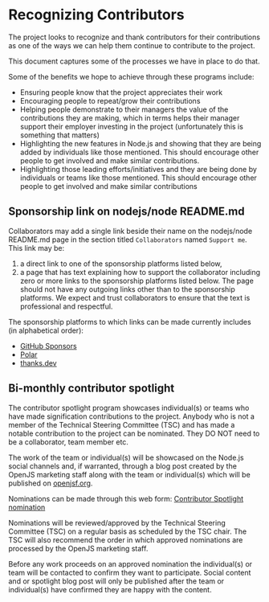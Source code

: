 # Recognizing Contributors

The project looks to recognize and thank contributors for their contributions
as one of the ways we can help them continue to contribute to the project.

This document captures some of the processes we have in place to do that.

Some of the benefits we hope to achieve through these programs include:

* Ensuring people know that the project appreciates their work
* Encouraging people to repeat/grow their contributions
* Helping people demonstrate to their managers the value of the
  contributions they are making, which in terms helps their manager support
  their employer investing in the project (unfortunately this is
  something that matters)
* Highlighting the new features in Node.js and showing that they are
  being added by individuals like those mentioned. This should encourage
  other people to get involved and make similar contributions.
* Highlighting those leading efforts/initiatives and they are being
  done by individuals or teams like those mentioned. This should
  encourage other people to get involved and make similar contributions

## Sponsorship link on nodejs/node README.md

Collaborators may add a single link beside their name on the nodejs/node
README.md page in the section titled `Collaborators`
named `Support me`. This link may be:

1. a direct link to one of the sponsorship platforms listed below,
2. a page that has text explaining how to support the collaborator
   including zero or more links to the sponsorship platforms listed below.
   The page should not have any outgoing links other than to the
   sponsorship platforms. We expect and trust collaborators to ensure that
   the text is professional and respectful.

The sponsorship platforms to which links can be made currently
includes (in alphabetical order):

* [GitHub Sponsors](https://github.com/sponsors)
* [Polar](https://polar.sh/)
* [thanks.dev](https://thanks.dev)

## Bi-monthly contributor spotlight

The contributor spotlight program showcases individual(s) or teams who have
made signification contributions to the project. Anybody who is not
a member of the Technical Steering Committee (TSC) and has made a
notable contribution to the project can be nominated. They DO NOT need
to be a collaborator, team member etc.

The work of the team or individual(s) will be showcased on the
Node.js social channels and, if warranted, through a blog post created by the
OpenJS marketing staff along with the team or individual(s) which will
be published on [openjsf.org](https://openjsf.org/).

Nominations can be made through this web form:
[Contributor Spotlight nomination](https://forms.gle/dXBXZn8yu83HLJ57A)

Nominations will be reviewed/approved by the Technical Steering Committee (TSC)
on a regular basis as scheduled by the TSC chair. The TSC will also
recommend the order in which approved nominations are processed
by the OpenJS marketing staff.

Before any work proceeds on an approved nomination the individual(s)
or team will be contacted to confirm they want to participate. Social
content and or spotlight blog post will only be published after the
team or individual(s) have confirmed they are happy with the content.

